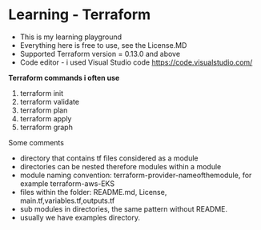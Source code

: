 # Learning - Terraform
- This is my learning playground
- Everything here is free to use, see the License.MD
- Supported Terraform version = 0.13.0 and above
- Code editor - i used Visual Studio code https://code.visualstudio.com/

**Terraform commands i often use**
1. terraform init
2. terraform validate
3. terraform plan
4. terraform apply
5. terraform graph


Some comments
* directory that contains tf files considered as a module
* directories can be nested therefore modules within a module
* module naming convention: terraform-provider-nameofthemodule, for example terraform-aws-EKS
* files within the folder: README.md, License, main.tf,variables.tf,outputs.tf
* sub modules in directories, the same pattern without README. 
* usually we have examples directory. 
